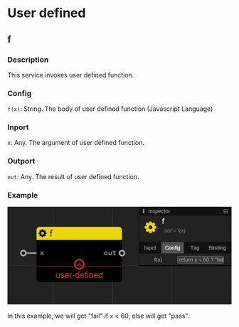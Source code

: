 User defined
================
## f

### Description

This service invokes user defined function.

### Config

`f(x)`: String. The body of user defined function (Javascript Language)

### Inport

`x`: Any. The argument of user defined function.

### Outport

`out`: Any. The result of user defined function.

### Example

![](./pic/fx.jpg)

In this example, we will get "fail" if `x` < 60, else will get "pass".

